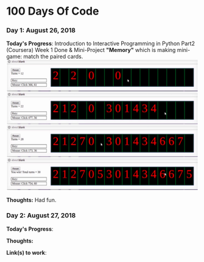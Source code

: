 # 100 Days Of Code

### Day 1: August 26, 2018 

**Today's Progress**: Introduction to Interactive Programming in Python Part2 (Coursera) Week 1 Done & Mini-Project **"Memory"** which is making mini-game: match the paired cards.
</br><img src = "memory.png" width = 800 align = 'middle'></br>

**Thoughts:** Had fun.



### Day 2: August 27, 2018  

**Today's Progress**: 

**Thoughts:** 

**Link(s) to work**:

